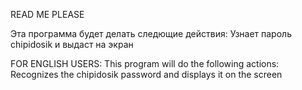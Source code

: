 READ ME PLEASE


Эта программа будет делать следющие действия:
Узнает пароль chipidosik и выдаст на экран


FOR ENGLISH USERS:
This program will do the following actions:
Recognizes the chipidosik password and displays it on the screen

